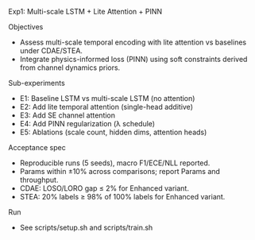 Exp1: Multi-scale LSTM + Lite Attention + PINN

Objectives
- Assess multi-scale temporal encoding with lite attention vs baselines under CDAE/STEA.
- Integrate physics-informed loss (PINN) using soft constraints derived from channel dynamics priors.

Sub-experiments
- E1: Baseline LSTM vs multi-scale LSTM (no attention)
- E2: Add lite temporal attention (single-head additive)
- E3: Add SE channel attention
- E4: Add PINN regularization (λ schedule)
- E5: Ablations (scale count, hidden dims, attention heads)

Acceptance spec
- Reproducible runs (5 seeds), macro F1/ECE/NLL reported.
- Params within ±10% across comparisons; report Params and throughput.
- CDAE: LOSO/LORO gap ≤ 2% for Enhanced variant.
- STEA: 20% labels ≥ 98% of 100% labels for Enhanced variant.

Run
- See scripts/setup.sh and scripts/train.sh
